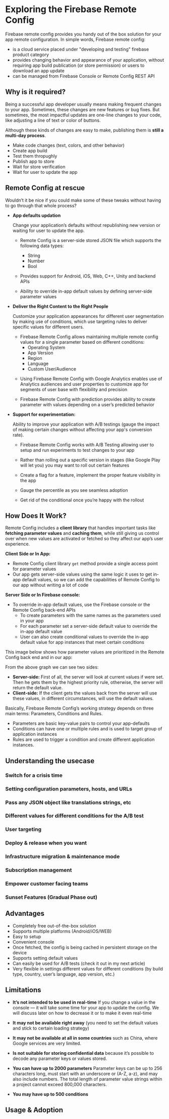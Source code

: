 # Exploring the Firebase Remote Config

Firebase remote config provides you handy out of the box solution for your app remote configuration.
In simple words, Firebase remote config:
- is a cloud service placed under "developing and testing" firebase product category
- provides changing behavior and appearance of your application, without requiring app build publication (or store permission) or users to download an app update
- can be managed from Firebase Console or Remote Config REST API

## Why is it required?

Being a successful app developer usually means making frequent changes to your app. Sometimes, these changes are new features or bug fixes. But sometimes, the most impactful updates are one-line changes to your code, like adjusting a line of text or color of buttons.

Although these kinds of changes are easy to make, publishing them is **still a multi-day process**.
- Make code changes (text, colors, and other behavior)
- Create app build
- Test them thropughly
- Publish app to store
- Wait for store verification
- Wait for user to update the app


## Remote Config at rescue

Wouldn’t it be nice if you could make some of these tweaks without having to go through that whole process?

- **App defaults updation**

    Change your application’s defaults without republishing new version or waiting for user to update the app.
    <!-- ![How parameter values are prioritized in the Remote Config](../docs/images/firebase_remote_config_process.png?raw=true "Title") -->

    - Remote Config is a server-side stored JSON file which supports the following data types:
        - String
        - Number
        - Bool

    - Provides support for Android, iOS, Web, C++, Unity and backend APIs

    - Ability to override in-app default values by defining server-side parameter values 



- **Deliver the Right Content to the Right People**

    Customize your application appearances for different user segmentation by making use of conditions, which use targeting rules to deliver specific values for different users.

    <!-- ![How parameter values are prioritized in the Remote Config](../docs/images/firebase_remote_config_segmentation.png?raw=true "Title")![How parameter values are prioritized in the Remote Config](../docs/images/firebase_remote_config_conditional.png?raw=true "Title") -->

    - Firebase Remote Config allows maintaining multiple remote config values for a single  parameter based on different conditions:
        - Operating System
        - App Version
        - Region
        - Language
        - Custom User/Audience

    <!----
    You can can also deliver different values based on audiences with defaults values like free/paid user or according to user properties of Google Analytics for Firebase.
    -->

    - Using Firebase Remote Config with Google Analytics enables use of Analytics audiences and user properties to customize app for segments of user base with flexibility and precision

    - Firebase Remote Config with prediction provides ability to create parameter with values depending on a user’s predicted behavior

- **Support for experimentation:**

    Ability to improve your application with A/B testings (gauge the impact of making certain changes without affecting your app's conversion rate).

    <!-- ![How parameter values are prioritized in the Remote Config](../docs/images/firebase_remote_config_testing.png?raw=true "Title")![How parameter values are prioritized in the Remote Config](../docs/images/firebase_remote_config_rollouts.png?raw=true "Title") -->

    - Firebase Remote Config works with A/B Testing allowing user to setup and run experiments to test changes to your app

    - Rather than rolling out a specific version in stages (like Google Play will let you) you may want to roll out certain features

    - Create a flag for a feature, implement the proper feature visibility in the app

    - Gauge the percentile as you see seamless adoption

    - Get rid of the conditional once you’re happy with the rollout


## How Does It Work?

Remote Config includes a **client library** that handles important tasks like **fetching parameter values** and **caching them**, while still giving us control over when new values are activated or fetched so they affect our app’s user experience.
<!-- This lets us safeguard our app experience by controlling the timing of any changes. -->

**Client Side or In App:**
- Remote Config client library `get` method provide a single access point for parameter values
- Our app gets server-side values using the same logic it uses to get in-app default values, so we can add the capabilities of Remote Config to our app without writing a lot of code

**Server Side or In Firebase console:**
- To override in-app default values, use the Firebase console or the Remote Config back-end APIs
    - To create parameters with the same names as the parameters used in your app
    - For each parameter set a server-side default value to override the in-app default value
    - User can also create conditional values to override the in-app default value for app instances that meet certain conditions

This image below shows how parameter values are prioritized in the Remote Config back end and in our app:

<!-- ![How parameter values are prioritized in the service and your app](../docs/images/firebase_remote_config_priority.png?raw=true "Title") -->

From the above graph we can see two sides:

- **Server-side:** First of all, the server will look at current values if were set. Then he gets them by the highest priority rule, otherwise, the server will return the default value.
- **Client-side:** If the client gets the values back from the server will use these values, in different circumstances, will use the default values.

Basically, Firebase Remote Config’s working strategy depends on three main terms: Parameters, Conditions and Rules.

- Parameters are basic key-value pairs to control your app-defaults
- Conditions can have one or multiple rules and is used to target group of application instances
- Rules are used to trigger a condition and create different application instances.

## Understanding the usecase

### Switch for a crisis time
### Setting configuration parameters, hosts, and URLs
### Pass any JSON object like translations strings, etc
### Different values for different conditions for the A/B test
### User targeting
### Deploy & release when you want
### Infrastructure migration & maintenance mode
### Subscription management
### Empower customer facing teams
### Sunset Features (Gradual Phase out)

## Advantages
- Completely free out-of-the-box solution
- Supports multiple platforms (Android/iOS/WEB)
- Easy to setup
- Convenient console
- Once fetched, the config is being cached in persistent storage on the device
- Supports setting default values
- Can easily be used for A/B tests (check it out in my next article)
- Very flexible in settings different values for different conditions (by build type, country, user’s language, app version, etc.)

## Limitations
- **It’s not intended to be used in real-time**
If you change a value in the console — it will take some time for your app to update the config. We will discuss later on how to decrease it or to make it even real-time

- **It may not be available right away** (you need to set the default values and stick to certain loading strategy)

- **It may not be available at all in some countries** such as China, where Google services are very limited.

- **Is not suitable for storing confidential data** because it’s possible to decode any parameter keys or values stored.

- **You can have up to 2000 parameters**
Parameter keys can be up to 256 characters long, must start with an underscore or (A-Z, a-z), and may also include numbers. The total length of parameter value strings within a project cannot exceed 800,000 characters.

- **You may have up to 500 conditions**


## Usage & Adoption


<!-- DON’T use Remote Config with user authantication to make update content>
<! -- DON’T change the requirements of application’s platform.>

